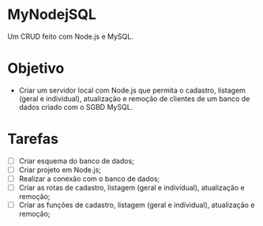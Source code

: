 # MyNodejSQL

Um CRUD feito com Node.js e MySQL.

# Objetivo

- Criar um servidor local com Node.js que permita o cadastro, listagem (geral e individual), atualização e remoção de clientes de um banco de dados criado com o SGBD MySQL.

# Tarefas
- [ ] Criar esquema do banco de dados;
- [ ] Criar projeto em Node.js;
- [ ] Realizar a conexão com o banco de dados;
- [ ] Criar as rotas de cadastro, listagem (geral e individual), atualização e remoção;
- [ ] Criar as funções de cadastro, listagem (geral e individual), atualização e remoção;
